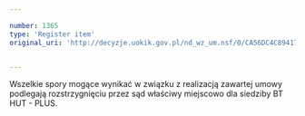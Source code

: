 ```yaml
---

number: 1365
type: 'Register item'
original_uri: 'http://decyzje.uokik.gov.pl/nd_wz_um.nsf/0/CA56DC4C89417485C1257428002691D7?OpenDocument'


---
```


Wszelkie spory mogące wynikać w związku z realizacją zawartej umowy podlegają rozstrzygnięciu przez sąd właściwy miejscowo dla siedziby BT HUT - PLUS.
